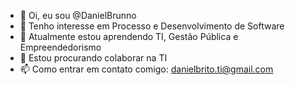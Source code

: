- 👋 Oi, eu sou @DanielBrunno
- 👀 Tenho interesse em Processo e Desenvolvimento de Software
- 🌱 Atualmente estou aprendendo TI, Gestão Pública e Empreendedorismo 
- 💞️ Estou procurando colaborar na TI
- 📫 Como entrar em contato comigo: danielbrito.ti@gmail.com

<!---
DanielBrunno/DanielBrunno is a ✨ special ✨ repository because its `README.md` (this file) appears on your GitHub profile.
You can click the Preview link to take a look at your changes.
--->
